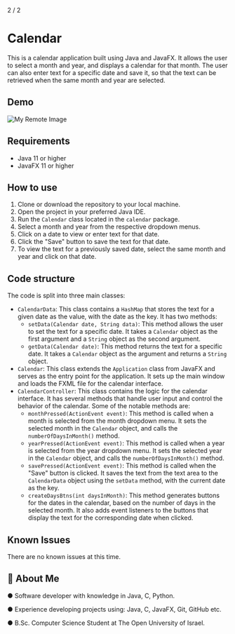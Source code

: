 2 / 2

<h1>Calendar</h1>
<p>This is a calendar application built using Java and JavaFX. It allows the user to select a month and year, and displays a calendar for that month. The user can also enter text for a specific date and save it, so that the text can be retrieved when the same month and year are selected.</p>

## Demo

![My Remote Image](https://i.ibb.co/PwDMTmF/Calendar-Java-FX.png)

<h2>Requirements</h2>
<ul>
  <li>Java 11 or higher</li>
  <li>JavaFX 11 or higher</li>
</ul>
<h2>How to use</h2>
<ol>
  <li>Clone or download the repository to your local machine.</li>
  <li>Open the project in your preferred Java IDE.</li>
  <li>Run the <code>Calendar</code> class located in the <code>calendar</code> package.</li>
  <li>Select a month and year from the respective dropdown menus.</li>
  <li>Click on a date to view or enter text for that date.</li>
  <li>Click the "Save" button to save the text for that date.</li>
  <li>To view the text for a previously saved date, select the same month and year and click on that date.</li>
</ol>
<h2>Code structure</h2>
<p>The code is split into three main classes:</p>
<ul>
  <li><code>CalendarData</code>: This class contains a <code>HashMap</code> that stores the text for a given date as the value, with the date as the key. It has two methods:
    <ul>
      <li><code>setData(Calendar date, String data)</code>: This method allows the user to set the text for a specific date. It takes a <code>Calendar</code> object as the first argument and a <code>String</code> object as the second argument.</li>
      <li><code>getData(Calendar date)</code>: This method returns the text for a specific date. It takes a <code>Calendar</code> object as the argument and returns a <code>String</code> object.</li>
    </ul>
  </li>
  <li><code>Calendar</code>: This class extends the <code>Application</code> class from JavaFX and serves as the entry point for the application. It sets up the main window and loads the FXML file for the calendar interface.</li>
  <li><code>CalendarController</code>: This class contains the logic for the calendar interface. It has several methods that handle user input and control the behavior of the calendar. Some of the notable methods are:
    <ul>
      <li><code>monthPressed(ActionEvent event)</code>: This method is called when a month is selected from the month dropdown menu. It sets the selected month in the <code>Calendar</code> object, and calls the <code>numberOfDaysInMonth()</code> method.</li>
      <li><code>yearPressed(ActionEvent event)</code>: This method is called when a year is selected from the year dropdown menu. It sets the selected year in the <code>Calendar</code> object, and calls the <code>numberOfDaysInMonth()</code> method.</li>
      <li><code>savePressed(ActionEvent event)</code>: This method is called when the "Save" button is clicked. It saves the text from the text area to the <code>CalendarData</code> object using the <code>setData</code> method, with the current date as the key.</li>
      <li><code>createDaysBtns(int daysInMonth)</code>: This method generates buttons for the dates in the calendar, based on the number of days in the selected month. It also adds event listeners to the buttons that display the text for the corresponding date when clicked.</li>
    </ul>
  </li>
</ul>



<h2>Known Issues</h2>

<p>There are no known issues at this time.</p>


## 🚀 About Me
● Software developer with knowledge in Java, C, Python.

● Experience developing projects using: Java, C, JavaFX, Git, GitHub etc.

● B.Sc. Computer Science Student at The Open University of Israel.